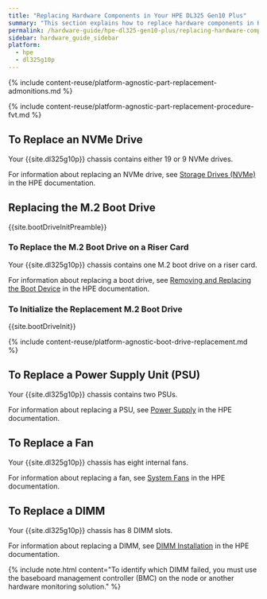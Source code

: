 ```yaml
---
title: "Replacing Hardware Components in Your HPE DL325 Gen10 Plus"
summary: "This section explains how to replace hardware components in HPE DL325 Gen10 Plus nodes."
permalink: /hardware-guide/hpe-dl325-gen10-plus/replacing-hardware-components.html
sidebar: hardware_guide_sidebar
platform:
  - hpe
  - dl325g10p
---
```


{% include content-reuse/platform-agnostic-part-replacement-admonitions.md %}

{% include content-reuse/platform-agnostic-part-replacement-procedure-fvt.md %}

## To Replace an NVMe Drive
Your {{site.dl325g10p}} chassis contains either 19 or 9 NVMe drives.

For information about replacing an NVMe drive, see [Storage Drives (NVMe)](https://support.hpe.com/hpesc/public/docDisplay?docId=a00093911en_us&page=GUID-40B992A0-C005-4E07-A725-956FABE3B75D.html) in the HPE documentation.

## Replacing the M.2 Boot Drive
{{site.bootDriveInitPreamble}}

### To Replace the M.2 Boot Drive on a Riser Card
Your {{site.dl325g10p}} chassis contains one M.2 boot drive on a riser card.

For information about replacing a boot drive, see [Removing and Replacing the Boot Device](https://support.hpe.com/hpesc/public/docDisplay?docId=a00093911en_us&page=GUID-E5F5E6D8-BCC3-429D-9180-82E1E1619F38.html) in the HPE documentation.

### To Initialize the Replacement M.2 Boot Drive
{{site.bootDriveInit}}

{% include content-reuse/platform-agnostic-boot-drive-replacement.md %}

## To Replace a Power Supply Unit (PSU)
Your {{site.dl325g10p}} chassis contains two PSUs.

For information about replacing a PSU, see [Power Supply](https://support.hpe.com/hpesc/public/docDisplay?docId=a00093911en_us&page=GUID-3E577198-D96F-4241-B967-863C824B9383.html) in the HPE documentation.

## To Replace a Fan
Your {{site.dl325g10p}} chassis has eight internal fans.

For information about replacing a fan, see [System Fans](https://support.hpe.com/hpesc/public/docDisplay?docId=a00093911en_us&page=GUID-C061F742-043E-4270-9DC5-FDC3A6D9F166.html) in the HPE documentation.

## To Replace a DIMM
Your {{site.dl325g10p}} chassis has 8 DIMM slots.

For information about replacing a DIMM, see [DIMM Installation](https://support.hpe.com/hpesc/public/docDisplay?docId=sd00002471en_us&page=GUID-79584D31-2CAF-43DE-BCE0-A512AA6155FE.html) in the HPE documentation.

{% include note.html content="To identify which DIMM failed, you must use the baseboard management controller (BMC) on the node or another hardware monitoring solution." %}
